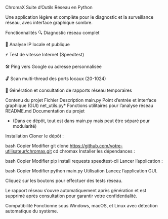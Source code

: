 ChromaX
Suite d’Outils Réseau en Python

Une application légère et complète pour le diagnostic et la surveillance réseau, avec interface graphique sombre.

Fonctionnalités
🔍 Diagnostic réseau complet

📡 Analyse IP locale et publique

⚡ Test de vitesse Internet (Speedtest)

🛠️ Ping vers Google ou adresse personnalisée

🔓 Scan multi-thread des ports locaux (20-1024)

📄 Génération et consultation de rapports réseau temporaires

Contenu du projet
Fichier	Description
main.py	Point d’entrée et interface graphique (GUI)
net_utils.py*	Fonctions utilitaires pour l’analyse réseau
README.md	Documentation du projet

* (Dans ce dépôt, tout est dans main.py mais peut être séparé pour modularité)

Installation
Cloner le dépôt :

bash
Copier
Modifier
git clone https://github.com/votre-utilisateur/chromax.git
cd chromax
Installer les dépendances :

bash
Copier
Modifier
pip install requests speedtest-cli
Lancer l’application :

bash
Copier
Modifier
python main.py
Utilisation
Lancez l’application GUI.

Cliquez sur les boutons pour effectuer des tests réseau.

Le rapport réseau s’ouvre automatiquement après génération et est supprimé après consultation pour garantir votre confidentialité.

Compatibilité
Fonctionne sous Windows, macOS, et Linux avec détection automatique du système.

